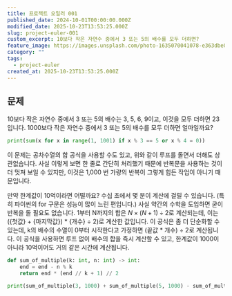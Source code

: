 ```yaml
---
title: 프로젝트 오일러 001
published_date: 2024-10-01T00:00:00.000Z
modified_date: 2025-10-23T13:53:25.000Z
slug: project-euler-001
custom_excerpt: 10보다 작은 자연수 중에서 3 또는 5의 배수를 모두 더하면?
feature_image: https://images.unsplash.com/photo-1635070041078-e363dbe005cb?crop=entropy&cs=tinysrgb&fit=max&fm=jpg&q=80&w=2000
category: ""
tags:
  - project-euler
created_at: 2025-10-23T13:53:25.000Z
---
```


## 문제

10보다 작은 자연수 중에서 3 또는 5의 배수는 3, 5, 6, 9이고, 이것을 모두 더하면 23입니다. 1000보다 작은 자연수 중에서 3 또는 5의 배수를 모두 더하면 얼마일까요?

```python
print(sum(x for x in range(1, 1001) if x % 3 == 5 or x % 4 = 0))
```

이 문제는 공차수열의 합 공식을 사용할 수도 있고, 위와 같이 루프를 돌면서 더해도 상관없습니다.  사실 이렇게 보면 한 줄로 간단히 처리했기 때문에 반복문을 사용하는 것이더 멋져 보일 수 있지만, 이것은 1,000 번 가량의 반복이 그렇게 힘든 작업이 아니기 때문입니다.

만약 한계값이 10억이라면 어떨까요? 수십 초에서 몇 분이 계산에 걸릴 수 있습니다. (특히 파이썬의 for 구문은 성능이 많이 느린 편입니다.) 사실 약간의 수학을 도입하면 굳이 반복을 돌 필요도 없습니다. 1부터 N까지의 합은 $N \times (N + 1) \div 2$로 계산되는데, 이는 ({첫값} + {마지막값}) * {개수} ÷ 2)로 계산한 값입니다. 이 공식은 좀 더 단순화할 수 있는데, k의 배수의 수열이 0부터 시작한다고 가정하면 (끝값 * 개수) ÷ 2로 계산됩니다. 이 공식을 사용하면 루프 없이 배수의 합을 즉시 계산할 수 있고, 한계값이 1000이 아니라 10억이어도 거의 같은 시간에 계산됩니다.


```python
def sum_of_multiple(k: int, n: int) -> int:
    end = end - n % k
    return end * (end // k + 1) // 2

print(sum_of_multiple(3, 1000) + sum_of_multiple(5, 1000) - sum_of_multiple(15, 1000))
```
